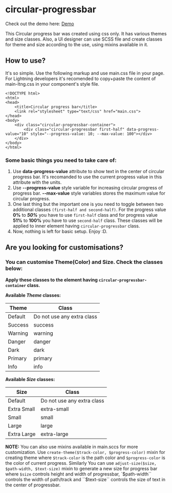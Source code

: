 # circular-progressbar
Check out the demo here: [Demo](http://prashantmeandev-developer-edition.ap7.force.com/#circular-progress-bar)

This Circular progress bar was created using css only. It has various themes and size classes. Also, a UI designer can use SCSS file and create classes for theme and size according to the use, using mixins available in it.

## How to use?
It's so simple. Use the following markup and use main.css file in your page. For Lightning developers it's recomended to copy+paste the content of main-ltng.css in your component's style file.
```html5
<!DOCTYPE html>
<html>
<head>
    <title>Circular progress bar</title>
    <link rel="stylesheet" type="text/css" href="main.css">
</head>
<body>
    <div class="circular-progressbar-container">
        <div class="circular-progressbar first-half" data-progress-value="10" style="--progress-value: 10; --max-value: 100"></div>
    </div>
</body>
</html>
```
### Some basic things you need to take care of:
1. Use **data-progress-value** attribute to show text in the center of circular progress bar. It's recomanded to use the current progress value in this attribute with the units.
2. Use **--progress-value** style variable for increasing circular progress of progress bar. **--max-value** style variables stores the maximum value for circular progress.
3. One last thing but the important one is you need to toggle between two additional classes ``(first-half and second-half)``. For the progress value **0%** to ***50%***  you have to use ``first-half`` class and for progress value **51%** to **100%** you have to use ``second-half`` class. These classes will be applied to inner element having ``circular-progressbar`` class.
4. Now, nothing is left for basic setup. Enjoy :D.

## Are you looking for customisations? 
### You can customise Theme(Color) and Size. Check the classes below:
**Apply these classes to the element having ``circular-progressbar-container`` class.**

**Available ***Theme*** classes:**

|Theme|Class|
|-------|------|
|Default|Do not use any extra class|
|Success|success|
|Warning|warning|
|Danger|danger|
|Dark|dark|
|Primary|primary|
|Info|info|

**Available ***Size*** classes:**

|Size|Class|
|-----|-----|
|Default|Do not use any extra class|
|Extra Small|extra-small|
|Small|small|
|Large|large|
|Extra Large|extra-large|

**NOTE:** You can also use mixins available in main.sccs for more customization. Use ``create-theme($track-color, $progress-color)`` mixin for creating theme where ``$track-color`` is the path color and ``$progress-color`` is the color of current progress. Similarly You can use ``adjust-size($size, $path-width, $text-size)`` mixin to generate a new size for progress bar where ``$size`` controls height and width of progressbar, `$path-width`` controls the width of path/track and ``$text-size`` controls the size of text in the center of progressbar.
